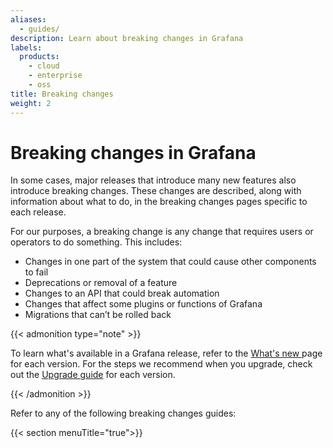 ```yaml
---
aliases:
  - guides/
description: Learn about breaking changes in Grafana
labels:
  products:
    - cloud
    - enterprise
    - oss
title: Breaking changes
weight: 2
---
```


# Breaking changes in Grafana

In some cases, major releases that introduce many new features also introduce breaking changes. These changes are described, along with information about what to do, in the breaking changes pages specific to each release.

For our purposes, a breaking change is any change that requires users or operators to do something. This includes:

- Changes in one part of the system that could cause other components to fail
- Deprecations or removal of a feature
- Changes to an API that could break automation
- Changes that affect some plugins or functions of Grafana
- Migrations that can’t be rolled back

{{< admonition type="note" >}}

To learn what's available in a Grafana release, refer to the [What's new ](../whatsnew/) page for each version. For the steps we recommend when you upgrade, check out the [Upgrade guide](../upgrade-guide/) for each version.

{{< /admonition >}}

Refer to any of the following breaking changes guides:

{{< section menuTitle="true">}}
